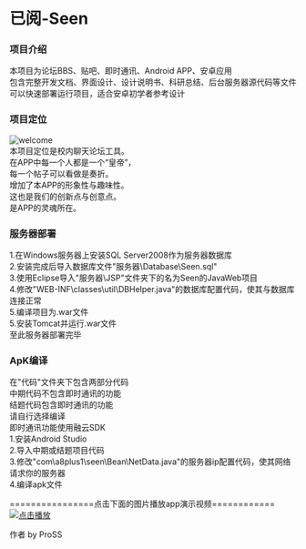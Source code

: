 # 已阅-Seen

### 项目介绍
本项目为论坛BBS、贴吧、即时通讯、Android APP、安卓应用  
包含完整开发文档、界面设计、设计说明书、科研总结、后台服务器源代码等文件  
可以快速部署运行项目，适合安卓初学者参考设计  

### 项目定位
![welcome](https://images.gitee.com/uploads/images/2019/0213/155450_9b9d05be_1320722.png "welcome.png")  
本项目定位是校内聊天论坛工具。  
在APP中每一个人都是一个“皇帝”，  
每一个帖子可以看做是奏折。  
增加了本APP的形象性与趣味性。  
这也是我们的创新点与创意点。  
是APP的灵魂所在。  

### 服务器部署
1.在Windows服务器上安装SQL Server2008作为服务器数据库  
2.安装完成后导入数据库文件"服务器\Database\Seen.sql"  
3.使用Eclipse导入"服务器\JSP\"文件夹下的名为Seen的JavaWeb项目  
4.修改"WEB-INF\classes\util\DBHelper.java"的数据库配置代码，使其与数据库连接正常  
5.编译项目为.war文件  
5.安装Tomcat并运行.war文件  
至此服务器部署完毕  

### ApK编译
在"代码"文件夹下包含两部分代码  
中期代码不包含即时通讯的功能  
结题代码包含即时通讯的功能  
请自行选择编译  
即时通讯功能使用融云SDK  
1.安装Android Studio  
2.导入中期或结题项目代码  
3.修改"com\a8plus1\seen\Bean\NetData.java"的服务器ip配置代码，使其网络请求你的服务器  
4.编译apk文件  

================点击下面的图片播放app演示视频============  
[![点击播放](https://images.gitee.com/uploads/images/2019/0213/163441_2c9a9506_1320722.png "start.png")](https://www.bilibili.com/video/av43421459/)  

作者 by ProSS  
